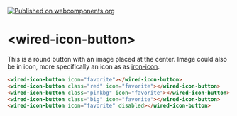 [![Published on webcomponents.org](https://img.shields.io/badge/webcomponents.org-published-blue.svg)](https://www.webcomponents.org/element/wiredjs/wired-icon-button)

# \<wired-icon-button\>

This is a round button with an image placed at the center. Image could also be in icon, more specifically an icon as as [iron-icon](https://www.webcomponents.org/element/PolymerElements/iron-icon).

<!--
```
<custom-element-demo>
  <template>
    <script src="../webcomponentsjs/webcomponents-lite.js"></script>
    <link rel="import" href="../iron-icons/iron-icons.html">
    <link rel="import" href="wired-icon-button.html">
    <style is="custom-style">
      wired-icon-button {
        margin: 0 10px;
      }

      .big {
        width: 60px;
        height: 60px;
      }

      .red {
        color: red;
      }

      .pinkbg {
        color: red;
        --wired-icon-bg-color: pink;
      }
    </style>
    <next-code-block></next-code-block>
  </template>
</custom-element-demo>
```
-->
```html
<wired-icon-button icon="favorite"></wired-icon-button>
<wired-icon-button class="red" icon="favorite"></wired-icon-button>
<wired-icon-button class="pinkbg" icon="favorite"></wired-icon-button>
<wired-icon-button class="big" icon="favorite"></wired-icon-button>
<wired-icon-button icon="favorite" disabled></wired-icon-button>
```